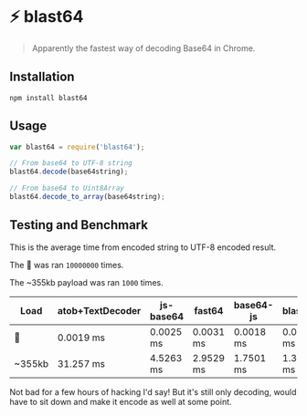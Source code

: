 # ⚡️ blast64
> Apparently the fastest way of decoding Base64 in Chrome.

## Installation

```
npm install blast64
```

## Usage

```javascript
var blast64 = require('blast64');

// From base64 to UTF-8 string
blast64.decode(base64string);

// From base64 to Uint8Array
blast64.decode_to_array(base64string);
```

## Testing and Benchmark

This is the average time from encoded string to UTF-8 encoded result.

The 💓  was ran `10000000` times.

The ~355kb payload was ran `1000` times.

| Load   | atob+TextDecoder | js-base64  | fast64    | base64-js | blast64   |
|--------|------------------|------------|-----------|-----------|-----------|
| 💓      | 0.0019 ms        | 0.0025 ms  | 0.0031 ms | 0.0018 ms | 0.0010 ms |
| ~355kb | 31.257 ms        | 4.5263 ms  | 2.9529 ms | 1.7501 ms | 1.3920 ms |

Not bad for a few hours of hacking I'd say! But it's still only decoding, would have to sit down and make it encode as well at some point.
